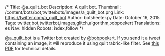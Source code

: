 /*
Title: @a_quilt_bot
Description: A quilt bot.
Thumbnail: /content/bots/bot,twitterbots/images/a_quilt_bot.png
Link: https://twitter.com/a_quilt_bot
Author: botsheeter.py
Date: October 16, 2015
Tags: twitter,bot,twitterbot,images,glitch,algorithm,bobpoekert
Translations: es
Nav: hidden
Robots: index,follow
*/

[@a_quilt_bot](https://twitter.com/a_quilt_bot) is a Twitter bot created by [@bobpoekert](https://twitter.com/bobpoekert). If you send it a tweet containing an image, it will reproduce it using quilt fabric-like filter. See [this PDF](http://www.cs.cornell.edu/~dph/papers/seg-ijcv.pdf) for technical details.
